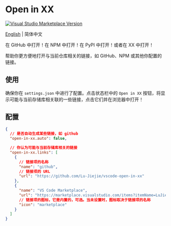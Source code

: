 # Open in XX

<a href="https://marketplace.visualstudio.com/items?itemName=LuJiejie.open-in-xx" target="__blank"><img src="https://img.shields.io/visual-studio-marketplace/v/LuJiejie.open-in-xx.svg?color=eee&amp;label=VS%20Code%20Marketplace&logo=visual-studio-code" alt="Visual Studio Marketplace Version" /></a>

[English](./README.md) | 简体中文

在 GitHub 中打开！在 NPM 中打开！在 PyPI 中打开！或者在 XX 中打开！

帮助你更方便地打开与当前仓库相关的链接，如 GitHub、NPM 或其他你配置的链接。

## 使用

确保你在 `settings.json` 中进行了配置。点击状态栏中的 `Open in XX` 按钮，将显示可能与当前存储库相关联的一些链接，点击它们并在浏览器中打开！

## 配置

```json
{
  // 是否自动生成某些链接，如 github
  "open-in-xx.auto": false,

  // 你认为可能与当前存储库相关的链接
  "open-in-xx.links": [
    {
      // 链接项的名称
      "name": "github",
      // 链接项的 URL
      "url": "https://github.com/Lu-Jiejie/vscode-open-in-xx"
    },
    {
      "name": "VS Code Marketplace",
      "url": "https://marketplace.visualstudio.com/items?itemName=LuJiejie.open-in-xx",
      // 链接项的图标，它是内置的，可选。当未设置时，图标取决于链接项的名称
      "icon": "marketplace"
    }
  ]
}
```
